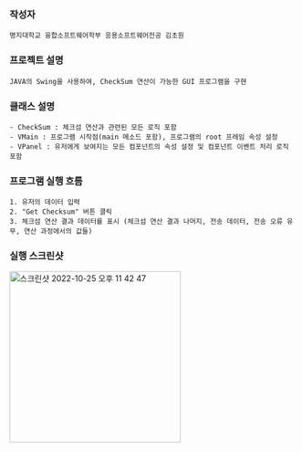
### 작성자 
    명지대학교 융합소프트웨어학부 응용소프트웨어전공 김초원

### 프로젝트 설명 
    JAVA의 Swing을 사용하여, CheckSum 연산이 가능한 GUI 프로그램을 구현

### 클래스 설명 
    - CheckSum : 체크섬 연산과 관련된 모든 로직 포함
    - VMain : 프로그램 시작점(main 메소드 포함), 프로그램의 root 프레임 속성 설정
    - VPanel : 유저에게 보여지는 모든 컴포넌트의 속성 설정 및 컴포넌트 이벤트 처리 로직 포함

### 프로그램 실행 흐름 
    1. 유저의 데이터 입력
    2. "Get Checksum" 버튼 클릭
    3. 체크섬 연산 결과 데이터를 표시 (체크섬 연산 결과 나머지, 전송 데이터, 전송 오류 유무, 연산 과정에서의 값들)

### 실행 스크린샷
<img width="300" alt="스크린샷 2022-10-25 오후 11 42 47" src="https://user-images.githubusercontent.com/49021999/197955884-6d4f151b-9799-4bc3-8e1d-afbf2a351846.png">
